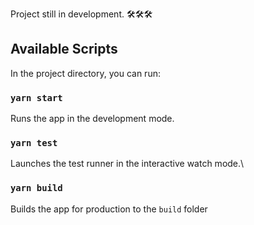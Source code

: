Project still in development. 🛠🛠🛠
## Available Scripts

In the project directory, you can run:

### `yarn start`
Runs the app in the development mode.
### `yarn test`
Launches the test runner in the interactive watch mode.\
### `yarn build`
Builds the app for production to the `build` folder
